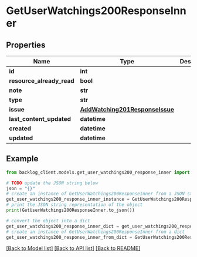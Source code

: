 # GetUserWatchings200ResponseInner


## Properties

Name | Type | Description | Notes
------------ | ------------- | ------------- | -------------
**id** | **int** |  | [optional] 
**resource_already_read** | **bool** |  | [optional] 
**note** | **str** |  | [optional] 
**type** | **str** |  | [optional] 
**issue** | [**AddWatching201ResponseIssue**](AddWatching201ResponseIssue.md) |  | [optional] 
**last_content_updated** | **datetime** |  | [optional] 
**created** | **datetime** |  | [optional] 
**updated** | **datetime** |  | [optional] 

## Example

```python
from backlog_client.models.get_user_watchings200_response_inner import GetUserWatchings200ResponseInner

# TODO update the JSON string below
json = "{}"
# create an instance of GetUserWatchings200ResponseInner from a JSON string
get_user_watchings200_response_inner_instance = GetUserWatchings200ResponseInner.from_json(json)
# print the JSON string representation of the object
print(GetUserWatchings200ResponseInner.to_json())

# convert the object into a dict
get_user_watchings200_response_inner_dict = get_user_watchings200_response_inner_instance.to_dict()
# create an instance of GetUserWatchings200ResponseInner from a dict
get_user_watchings200_response_inner_from_dict = GetUserWatchings200ResponseInner.from_dict(get_user_watchings200_response_inner_dict)
```
[[Back to Model list]](../README.md#documentation-for-models) [[Back to API list]](../README.md#documentation-for-api-endpoints) [[Back to README]](../README.md)


